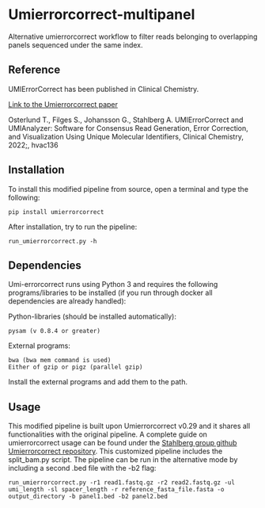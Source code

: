 # Umierrorcorrect-multipanel
Alternative umierrorcorrect workflow to filter reads belonging to overlapping panels sequenced under the same index.

Reference
---------

UMIErrorCorrect has been published in Clinical Chemistry.

[Link to the Umierrorcorrect paper](https://doi.org/10.1093/clinchem/hvac136)

Osterlund T., Filges S., Johansson G., Stahlberg A. UMIErrorCorrect and UMIAnalyzer: Software for Consensus Read Generation, Error Correction, and Visualization Using Unique Molecular Identifiers, Clinical Chemistry, 2022;, hvac136

Installation
------------
To install this modified pipeline from source, open a terminal and type the following:

```
pip install umierrorcorrect
```
    
After installation, try to run the pipeline:

```
run_umierrorcorrect.py -h
```
Dependencies
------------

Umi-errorcorrect runs using Python 3 and requires the following programs/libraries to be installed (if you run through docker all dependencies are already handled):

Python-libraries (should be installed automatically):

    pysam (v 0.8.4 or greater)

External programs:

    bwa (bwa mem command is used)
    Either of gzip or pigz (parallel gzip)

Install the external programs and add them to the path.

Usage
-----

This modified pipeline is built upon Umierrorcorrect v0.29 and it shares all functionalities with the original pipeline. A complete guide on umierrorcorrect usage can be found under the [Stahlberg group github Umierrorcorrect repository](https://github.com/stahlberggroup/umierrorcorrect/tree/master). This customized pipeline includes the split_bam.py script. The pipeline can be run in the alternative mode by including a second .bed file with the -b2 flag:

```
run_umierrorcorrect.py -r1 read1.fastq.gz -r2 read2.fastq.gz -ul umi_length -sl spacer_length -r reference_fasta_file.fasta -o output_directory -b panel1.bed -b2 panel2.bed
```

